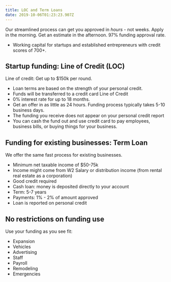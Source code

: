 ```yaml
---
title: LOC and Term Loans
date: 2019-10-06T01:23:23.907Z
---
```

Our streamlined process can get you approved in _hours_ - not weeks. Apply in the morning. Get an estimate in the afternoon. 97% funding approval rate.

* Working capital for startups and established entrepreneurs with credit scores of 700+.

## Startup funding: Line of Credit (LOC)

Line of credit: Get up to $150k per round.

* Loan terms are based on the strength of your personal credit. 
* Funds will be transferred to a credit card Line of Credit
* 0% interest rate for up to 18 months. 
* Get an offer in as little as 24 hours. Funding process typically takes 5-10 business days. 
* The funding you receive does not appear on your personal credit report
* You can cash the fund out and use credit card to pay employees, business bills,
  or buying things for your business.

## Funding for existing businesses: Term Loan

We offer the same fast process for existing businesses.

* Minimum net taxable income of $50-75k
* Income might come from W2 Salary or distribution income (from rental real estate as a
  corporation)
* Good credit required
* Cash loan: money is deposited directly to your account
* Term: 5-7 years
* Payments: 1% - 2% of amount approved 
* Loan is reported on personal credit

## No restrictions on funding use

Use your funding as you see fit: 

* Expansion
* Vehicles
* Advertising
* Staff
* Payroll
* Remodeling
* Emergencies
